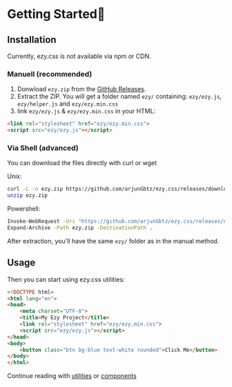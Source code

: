 # Getting Started👀

## Installation

Currently, ezy.css is not available via npm or CDN.

### Manuell (recommended)
  
1. Donwload `ezy.zip` from the [GitHub Releases](https://github.com/arjungbtz/ezy.css/releases).
2. Extract the ZIP. You will get a folder named `ezy/` containing: `ezy/ezy.js`, `ezy/helper.js` and `ezy/ezy.min.css`
3. link `ezy/ezy.js` & `ezy/ezy.min.css` in your HTML:

```html
<link rel="stylesheet" href="ezy/ezy.min.css">
<script src="ezy/ezy.js"></script>
```

### Via Shell (advanced)

You can download the files directly with curl or wget

Unix:
```sh
curl -L -o ezy.zip https://github.com/arjunGbtz/ezy.css/releases/download/v1.0.0/ezy.zip
unzip ezy.zip

```

Powershell:
```sh
Invoke-WebRequest -Uri "https://github.com/arjunGbtz/ezy.css/releases/download/v1.0.0/ezy.zip" -OutFile "ezy.zip"
Expand-Archive -Path ezy.zip -DestinationPath .
```

After extraction, you'll have the same `ezy/` folder as in the manual method.


## Usage

Then you can start using ezy.css utilities:

```html
<!DOCTYPE html>
<html lang="en">
<head>
    <meta charset="UTF-8">
    <title>My Ezy Project</title>
    <link rel="stylesheet" href="ezy/ezy.min.css">
    <script src="ezy/ezy.js"></script>
</head>
<body>
    <button class="btn bg-blue text-white rounded">Click Me</button>
</body>
</html>
```

Continue reading with [utilities](utilities.md?id=utilities🛠️) or [components](components.md?id=components📦)
